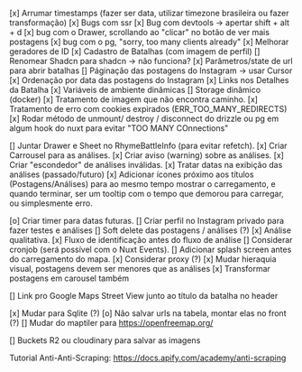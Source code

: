 [x] Arrumar timestamps (fazer ser data, utilizar timezone brasileira ou fazer transformação)
[x] Bugs com ssr
[x] Bug com devtools -> apertar shift + alt + d
[x] bug com o Drawer, scrollando ao "clicar" no botão de ver mais postagens
[x] bug com o pg, "sorry, too many clients already"
[x] Melhorar geradores de ID
[x] Cadastro de Batalhas (com imagem de perfil)
[] Renomear Shadcn para shadcn -> não funciona?
[x] Parâmetros/state de url para abrir batalhas
[] Páginação das postagens do Instagram -> usar Cursor
[x] Ordenação por data das postagens do Instagram
[x] Links nos Detalhes da Batalha
[x] Variáveis de ambiente dinâmicas
[] Storage dinâmico (docker)
[x] Tratamento de imagem que não encontra caminho.
[x] Tratamento de erro com cookies expirados (ERR_TOO_MANY_REDIRECTS)
[x] Rodar método de unmount/ destroy / disconnect do drizzle ou pg em algum hook do nuxt para evitar "TOO MANY COnnections"

[] Juntar Drawer e Sheet no RhymeBattleInfo (para evitar refetch).
[x] Criar Carrousel para as análises.
[x] Criar aviso (warning) sobre as análises.
[x] Criar "escondedor" de análises inválidas.
[x] Tratar datas na exibição das análises (passado/futuro)
[x] Adicionar ícones próximo aos títulos (Postagens/Análises) para ao mesmo tempo mostrar o carregamento, e quando terminar, ser um tooltip com o tempo que demorou para carregar, ou simplesmente erro.

[o] Criar timer para datas futuras.
[] Criar perfil no Instagram privado para fazer testes e análises
[] Soft delete das postagens / análises (?)
[x] Análise qualitativa.
[x] Fluxo de identificação antes do fluxo de análise
[] Considerar cronjob (será possível com o Nuxt Events).
[] Adicionar splash screen antes do carregamento do mapa.
[x] Considerar proxy (?)
[x] Mudar hieraquia visual, postagens devem ser menores que as análises
[x] Transformar postagens em carousel também

[] Link pro Google Maps Street View junto ao título da batalha no header

[x] Mudar para Sqlite (?)
[o] Não salvar urls na tabela, montar elas no front (?)
[] Mudar do maptiler para https://openfreemap.org/

[] Buckets R2 ou cloudinary para salvar as imagens

Tutorial Anti-Anti-Scraping:
https://docs.apify.com/academy/anti-scraping
